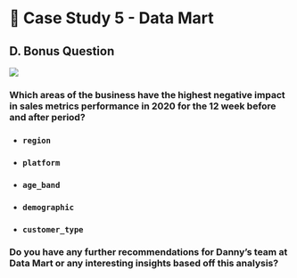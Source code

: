 # :shopping_cart: Case Study 5 - Data Mart

## D. Bonus Question

<picture>
  <img src="https://img.shields.io/badge/postgresql-4169e1?style=for-the-badge&logo=postgresql&logoColor=white">
</picture>

### Which areas of the business have the highest negative impact in sales metrics performance in 2020 for the 12 week before and after period?
- ### `region`
- ### `platform`
- ### `age_band`
- ### `demographic`
- ### `customer_type`
### Do you have any further recommendations for Danny’s team at Data Mart or any interesting insights based off this analysis?
```pgsql

```
